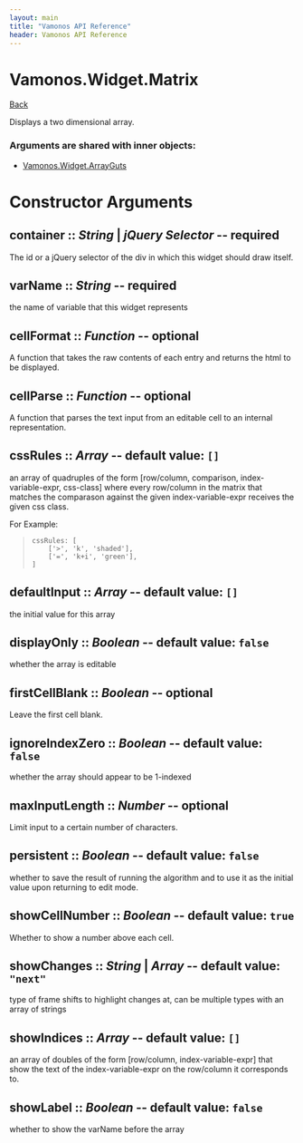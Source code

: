 ```yaml
---
layout: main
title: "Vamonos API Reference"
header: Vamonos API Reference
---
```



Vamonos.Widget.Matrix
=====================

[Back](index.html)

Displays a two dimensional array.


### Arguments are shared with inner objects:

 * [Vamonos.Widget.ArrayGuts](widget-arrayguts.html)


Constructor Arguments
=====================

## **container** :: *String* | *jQuery Selector* -- **required**

The id or a jQuery selector of the div in which this widget should draw itself.



## **varName** :: *String* -- **required**

the name of variable that this widget represents



## **cellFormat** :: *Function* -- optional

A function that takes the raw contents of each entry and returns the html to be displayed.



## **cellParse** :: *Function* -- optional

A function that parses the text input from an editable cell to an internal representation.



## **cssRules** :: *Array* -- default value: `[]`

an array of quadruples of the form [row/column, comparison, index-variable-expr, css-class] where every row/column in the matrix that matches the comparason against the given index-variable-expr receives the given css class.

For Example:

>     cssRules: [
>         ['>', 'k', 'shaded'],
>         ['=', 'k+i', 'green'],
>     ]



## **defaultInput** :: *Array* -- default value: `[]`

the initial value for this array



## **displayOnly** :: *Boolean* -- default value: `false`

whether the array is editable



## **firstCellBlank** :: *Boolean* -- optional

Leave the first cell blank.



## **ignoreIndexZero** :: *Boolean* -- default value: `false`

whether the array should appear to be 1-indexed



## **maxInputLength** :: *Number* -- optional

Limit input to a certain number of characters.



## **persistent** :: *Boolean* -- default value: `false`

whether to save the result of running the algorithm and to use it as the initial value upon returning to edit mode.



## **showCellNumber** :: *Boolean* -- default value: `true`

Whether to show a number above each cell.



## **showChanges** :: *String* | *Array* -- default value: `"next"`

type of frame shifts to highlight changes at, can be multiple types with an array of strings



## **showIndices** :: *Array* -- default value: `[]`

an array of doubles of the form [row/column, index-variable-expr] that show the text of the index-variable-expr on the row/column it corresponds to.



## **showLabel** :: *Boolean* -- default value: `false`

whether to show the varName before the array



